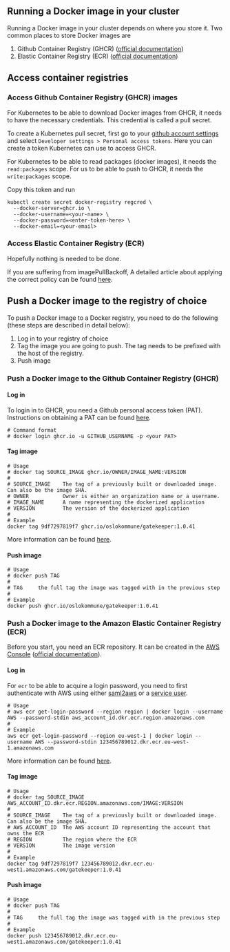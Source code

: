 
## Running a Docker image in your cluster

Running a Docker image in your cluster depends on where you store it. Two common places to store Docker images are

1. Github Container Registry (GHCR) ([official documentation](https://docs.github.com/en/packages/guides/pushing-and-pulling-docker-images))
1. Elastic Container Registry (ECR) ([official documentation](https://docs.aws.amazon.com/AmazonECR/latest/userguide/docker-push-ecr-image.html))

## Access container registries

### Access Github Container Registry (GHCR) images

For Kubernetes to be able to download Docker images from GHCR, it needs to have the necessary credentials. This credential is called a pull secret.

To create a Kubernetes pull secret, first go to your [github account settings](https://github.com/settings/profile) and select `Developer settings > Personal access tokens`. Here you can create a token Kubernetes can use to access GHCR.

For Kubernetes to be able to read packages (docker images), it needs the `read:packages` scope. For us to be able to push to GHCR, it needs the `write:packages` scope.

Copy this token and run 

```shell
kubectl create secret docker-registry regcred \
  --docker-server=ghcr.io \
  --docker-username=<your-name> \
  --docker-password=<enter-token-here> \
  --docker-email=<your-email>
```

### Access Elastic Container Registry (ECR)

Hopefully nothing is needed to be done.

If you are suffering from imagePullBackoff, A detailed article about applying the correct policy can be found [here](https://docs.aws.amazon.com/AmazonECR/latest/userguide/ECR_on_EKS.html).


## Push a Docker image to the registry of choice

To push a Docker image to a Docker registry, you need to do the following (these steps are described in detail below):

1. Log in to your registry of choice
1. Tag the image you are going to push. The tag needs to be prefixed with the host of the registry.
1. Push image

### Push a Docker image to the Github Container Registry (GHCR)

#### Log in

To login in to GHCR, you need a Github personal access token (PAT). Instructions on obtaining a PAT can be found [here](#access-github-container-registry-ghcr-images).

```shell
# Command format
# docker login ghcr.io -u GITHUB_USERNAME -p <your PAT>
```

#### Tag image

```shell
# Usage
# docker tag SOURCE_IMAGE ghcr.io/OWNER/IMAGE_NAME:VERSION
#
# SOURCE_IMAGE    The tag of a previously built or downloaded image. Can also be the image SHA.
# OWNER           Owner is either an organization name or a username.
# IMAGE_NAME      A name representing the dockerized application
# VERSION         The version of the dockerized application
# 
# Example
docker tag 9df7297819f7 ghcr.io/oslokommune/gatekeeper:1.0.41
```

More information can be found [here](https://docs.github.com/en/packages/guides/pushing-and-pulling-docker-images).

#### Push image

```shell
# Usage
# docker push TAG
#
# TAG     the full tag the image was tagged with in the previous step
#
# Example
docker push ghcr.io/oslokommune/gatekeeper:1.0.41
```

### Push a Docker image to the Amazon Elastic Container Registry (ECR)

Before you start, you need an ECR repository. It can be created in the [AWS Console](https://eu-west-1.console.aws.amazon.com/ecr/create-repository?region=eu-west-1) ([official documentation](https://docs.aws.amazon.com/AmazonECR/latest/userguide/repository-create.html)).

#### Log in

For `ecr` to be able to acquire a login password, you need to first authenticate with AWS using either [saml2aws](https://github.com/Versent/saml2aws) or 
a [service user](https://docs.aws.amazon.com/general/latest/gr/aws-sec-cred-types.html#access-keys-and-secret-access-keys).

```shell
# Usage
# aws ecr get-login-password --region region | docker login --username AWS --password-stdin aws_account_id.dkr.ecr.region.amazonaws.com
#
# Example
aws ecr get-login-password --region eu-west-1 | docker login --username AWS --password-stdin 123456789012.dkr.ecr.eu-west-1.amazonaws.com
```

More information can be found [here](https://docs.aws.amazon.com/AmazonECR/latest/userguide/registry_auth.html).

#### Tag image

```shell
# Usage
# docker tag SOURCE_IMAGE AWS_ACCOUNT_ID.dkr.ecr.REGION.amazonaws.com/IMAGE:VERSION
#
# SOURCE_IMAGE    The tag of a previously built or downloaded image. Can also be the image SHA.
# AWS_ACCOUNT_ID  The AWS account ID representing the account that owns the ECR
# REGION          The region where the ECR
# VERSION         The image version
#
# Example
docker tag 9df7297819f7 123456789012.dkr.ecr.eu-west1.amazonaws.com/gatekeeper:1.0.41
```

#### Push image

```shell
# Usage
# docker push TAG
#
# TAG     the full tag the image was tagged with in the previous step
#
# Example
docker push 123456789012.dkr.ecr.eu-west1.amazonaws.com/gatekeeper:1.0.41
```

